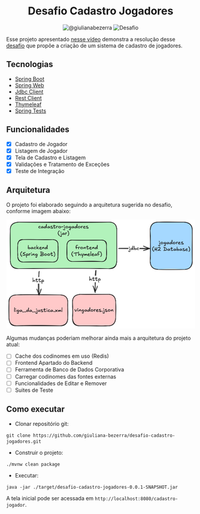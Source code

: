 <h1 align="center">
  Desafio Cadastro Jogadores
</h1>

<p align="center">
 <img src="https://img.shields.io/static/v1?label=Youtube&message=@giulianabezerra&color=8257E5&labelColor=000000" alt="@giulianabezerra" />
 <img src="https://img.shields.io/static/v1?label=Tipo&message=Desafio&color=8257E5&labelColor=000000" alt="Desafio" />
</p>

Esse projeto apresentado [nesse vídeo](https://www.youtube.com/watch?v=SovNeqEQXD8) demonstra a resolução desse [desafio](https://github.com/uolhost/test-backEnd-Java.git) que propõe a criação de um sistema de cadastro de jogadores.

## Tecnologias

- [Spring Boot](https://spring.io/projects/spring-boot)
- [Spring Web](https://docs.spring.io/spring-framework/reference/web.html)
- [Jdbc Client](https://docs.spring.io/spring-boot/reference/data/sql.html#data.sql.jdbc-client)
- [Rest Client](https://docs.spring.io/spring-framework/reference/integration/rest-clients.html#rest-restclient)
- [Thymeleaf](https://docs.spring.io/spring-framework/reference/web/webmvc-view/mvc-thymeleaf.html)
- [Spring Tests](https://docs.spring.io/spring-framework/reference/testing.html)

## Funcionalidades

- [x] Cadastro de Jogador
- [x] Listagem de Jogador
- [x] Tela de Cadastro e Listagem
- [x] Validações e Tratamento de Exceções 
- [x] Teste de Integração

## Arquitetura

O projeto foi elaborado seguindo a arquitetura sugerida no desafio, conforme imagem abaixo:

![Arquitetura](.github/arquitetura.png)

Algumas mudanças poderiam melhorar ainda mais a arquitetura do projeto atual:

- [ ] Cache dos codinomes em uso (Redis)
- [ ] Frontend Apartado do Backend
- [ ] Ferramenta de Banco de Dados Corporativa
- [ ] Carregar codinomes das fontes externas
- [ ] Funcionalidades de Editar e Remover
- [ ] Suites de Teste

## Como executar

- Clonar repositório git:
```
git clone https://github.com/giuliana-bezerra/desafio-cadastro-jogadores.git
```
- Construir o projeto:
```
./mvnw clean package
```
- Executar:
```
java -jar ./target/desafio-cadastro-jogadores-0.0.1-SNAPSHOT.jar
```

A tela inicial pode ser acessada em `http://localhost:8080/cadastro-jogador`.